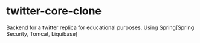 # twitter-core-clone
 Backend for a twitter replica for educational purposes. Using Spring[Spring Security, Tomcat, Liquibase]
